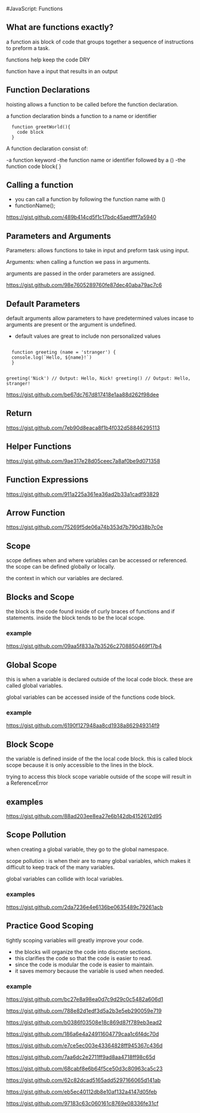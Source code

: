 #JavaScript: Functions

## What are functions exactly?

a function ais block of code that groups together a sequence of instructions to preform a task.

functions help keep the code DRY

function have a input that results in an output

## Function Declarations

hoisting allows a function to be called before the function declaration.

a function declaration binds a function to a name or identifier

```
  function greetWorld(){
    code block
  }
```

A function declaration consist of:

-a function keyword
-the function name or identifier followed by a ()
-the function code block{ }

## Calling a function

- you can call a function by following the function name with ()
- functionName();

https://gist.github.com/489b414cd5f1c17bdc45aedfff7a5940

## Parameters and Arguments

Parameters: allows functions to take in input and preform task using input.

Arguments: when calling a function we pass in arguments.

arguments are passed in the order parameters are assigned.

https://gist.github.com/98e7605289760fe87dec40aba79ac7c6

## Default Parameters

default arguments allow parameters to have predetermined values incase to arguments are present or the argument is undefined.

- default values are great to include non personalized values

<code>
  function greeting (name = 'stranger') {
  console.log(`Hello, ${name}!`)
  }
 
  greeting('Nick') // Output: Hello, Nick!
  greeting() // Output: Hello, stranger!
</code>

https://gist.github.com/be67dc767d817418e1aa88d262f98dee

## Return

https://gist.github.com/7eb90d8eaca8f1b4f032d58846295113

## Helper Functions

https://gist.github.com/9ae317e28d05ceec7a8af0be9d071358

## Function Expressions

https://gist.github.com/911a225a361ea36ad2b33a1cadf93829

## Arrow Function

https://gist.github.com/75269f5de06a74b353d7b790d38b7c0e

## Scope

scope defines when and where variables can be accessed or referenced. the scope can be defined globally or locally.

the context in which our variables are declared.

## Blocks and Scope

the block is the code found inside of curly braces of functions and if statements. inside the block tends to be the local scope.

### example
https://gist.github.com/09aa5f833a7b3526c2708850469f17b4

## Global Scope

this is when a variable is declared outside of the local code block. these are called global variables.

global variables can be accessed inside of the functions code block.

### example

https://gist.github.com/6190f127948aa8cd1938a862949314f9

## Block Scope

the variable is defined inside of the the local code block. this is called block scope because it is only accessible to the lines in the block.

trying to access this block scope variable outside of the scope will result in a ReferenceError

## examples

https://gist.github.com/88ad203ee8ea27e6b142db4152612d95

## Scope Pollution

when creating a global variable, they go to the global namespace.

scope pollution : is when their are to many global variables, which makes it difficult to keep track of the many variables.

global variables can collide with local variables.

### examples
https://gist.github.com/2da7236e4e6136be0635489c79261acb

## Practice Good Scoping
tightly scoping variables will greatly improve your code.
- the blocks will organize the code into discrete sections.
- this clarifies the code so that the code is easier to read.
- since the code is modular the code is easier to maintain.
- it saves memory because the variable is used when needed.

### example

https://gist.github.com/bc27e8a98ea0d7c9d29c0c5482a606d1

https://gist.github.com/788e82d1edf3d5a2b3e5eb290059e719

https://gist.github.com/b0386f03508e18c869d87f789eb3ead2

https://gist.github.com/186a6e4a24911604779caa1c6f4dc70d

https://gist.github.com/e7ce5ec003e43364828ff945367c436d

https://gist.github.com/7aa6dc2e2711ff9ad8aa4718ff98c65d

https://gist.github.com/68cabf8e6b64f5ce50d3c80963ca5c23

https://gist.github.com/62c82dcad5165add5297166065d141ab

https://gist.github.com/eb5ec40112db8e10af132a4147d05feb

https://gist.github.com/97183c63c060161c8769e08336fe31cf


